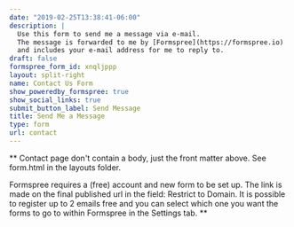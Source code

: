 ```yaml
---
date: "2019-02-25T13:38:41-06:00"
description: |
  Use this form to send me a message via e-mail.
  The message is forwarded to me by [Formspree](https://formspree.io)
  and includes your e-mail address for me to reply to.
draft: false
formspree_form_id: xnqljppp
layout: split-right
name: Contact Us Form
show_poweredby_formspree: true
show_social_links: true
submit_button_label: Send Message
title: Send Me a Message
type: form
url: contact
---
```


** Contact page don't contain a body, just the front matter above.
See form.html in the layouts folder.

Formspree requires a (free) account and new form to be set up. The link is made on the final published url in the field: Restrict to Domain. It is possible to register up to 2 emails free and you can select which one you want the forms to go to within Formspree in the Settings tab.
**
